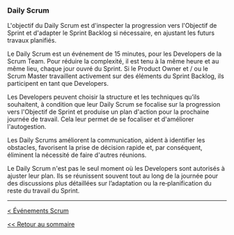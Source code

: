 ### Daily Scrum

L'objectif du Daily Scrum est d'inspecter la progression vers l'Objectif de Sprint et d'adapter le Sprint Backlog si nécessaire, en ajustant les futurs travaux planifiés.

Le Daily Scrum est un événement de 15 minutes, pour les Developers de la Scrum Team. Pour réduire la complexité, il est tenu à la même heure et au même lieu, chaque jour ouvré du Sprint. Si le Product Owner et / ou le Scrum Master travaillent activement sur des éléments du Sprint Backlog, ils participent en tant que Developers.

Les Developers peuvent choisir la structure et les techniques qu’ils souhaitent, à condition que leur Daily Scrum se focalise sur la progression vers l'Objectif de Sprint et produise un plan d'action pour la prochaine journée de travail. Cela leur permet de se focaliser et d'améliorer l'autogestion.

Les Daily Scrums améliorent la communication, aident à identifier les obstacles, favorisent la prise de décision rapide et, par conséquent, éliminent la nécessité de faire d'autres réunions.

Le Daily Scrum n'est pas le seul moment où les Developers sont autorisés à ajuster leur plan. Ils se réunissent souvent tout au long de la journée pour des discussions plus détaillées sur l’adaptation ou la re‐planification du reste du travail du Sprint.

---

[< Événements Scrum](../evenements-scrum.md)

[<< Retour au sommaire](../../LE-GUIDE-SCRUM.md)
